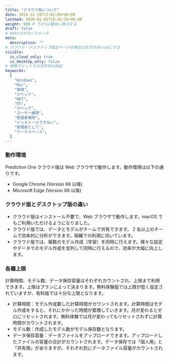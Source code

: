 ```yaml
---
title: "クラウド版について"
date: 2018-12-29T11:02:05+06:00
lastmod: 2020-01-05T10:42:26+06:00
weight: 900 # 下から2番目に表示する
draft: false
# metaタグのパラメータ
meta:
  description: ""
# クラウド・デスクトップ限定ページの場合は片方のみtrueにする
visible:
  is_cloud_only: true
  is_desktop_only: false
# 検索でヒットする文字列の指定
keywords:
  [
    "Windows",
    "Mac",
    "環境",
    "スペック",
    "NET",
    "OS",
    "スペック",
    "ユーザー権限",
    "管理者権限",
    "インストールできない",
    "管理者として",
    "ワークスペース",
  ]
---
```


### 動作環境

Prediction One クラウド版は Web ブラウザで動作します。動作環境は以下の通りです。

- Google Chrome (Version 89 以降)
- Microsoft Edge (Version 89 以降)

### クラウド版とデスクトップ版の違い

- クラウド版はインストール不要で、Web ブラウザで動作します。macOS でもご利用いただけるようになりました。
- クラウド版では、データとモデルがチームで共有できます。 2 名以上のチームで効率的に分析ができます。組織での利用に向いています。
- クラウド版では、複数のモデル作成（学習）を同時に行えます。様々な設定やデータでのモデル作成を並列して同時に行えるので、効率が大幅に向上します。

### 各種上限

計算時間、モデル数、データ保存容量はそれぞれカウントされ、上限まで利用できます。上限はプランによって決まります。無料体験版では上限が低く設定されていますが、有料版では十分な上限となります。

- 計算時間：モデル作成要した計算時間がカウントされます。計算時間はモデル作成をすると、それにかかった時間が累積していきます。月が変わるとゼロにリセットされます。無料体験では月が変わってもリセットされずに計算時間がカウントされます。
- モデル数：作成したモデル数がモデル保存数となります。
- データ保存容量：データファイルをアップロードできます。アップロードしたファイルの容量の合計がカウントされます。データ保存では「個人用」と「共有用」がありますが、それぞれ別にデータファイル容量がカウントされます。
